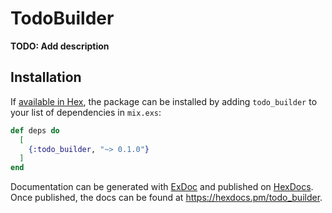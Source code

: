 # TodoBuilder

**TODO: Add description**

## Installation

If [available in Hex](https://hex.pm/docs/publish), the package can be installed
by adding `todo_builder` to your list of dependencies in `mix.exs`:

```elixir
def deps do
  [
    {:todo_builder, "~> 0.1.0"}
  ]
end
```

Documentation can be generated with [ExDoc](https://github.com/elixir-lang/ex_doc)
and published on [HexDocs](https://hexdocs.pm). Once published, the docs can
be found at <https://hexdocs.pm/todo_builder>.

